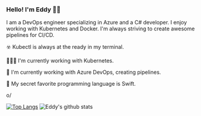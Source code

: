 ### Hello! I'm Eddy 🏴‍☠️ 
I am a DevOps engineer specializing in Azure and a C# developer. I enjoy working with Kubernetes and Docker. I'm always striving to create awesome pipelines for CI/CD.

☣️   Kubectl is always at the ready in my terminal.

👨🏼‍💻  I'm currently working with Kubernetes.

🚀  I'm currently working with Azure DevOps, creating pipelines.

🖤  My secret favorite programming language is Swift.

o/

[![Top Langs](https://github-readme-stats.vercel.app/api/top-langs/?username=eddyv73&layout=compact&langs_count=8&hide=javascript,html,css)](https://github.com/anuraghazra/github-readme-stats)
![Eddy's github stats](https://github-readme-stats.vercel.app/api?username=eddyv73&show_icons=true&theme=merko)



